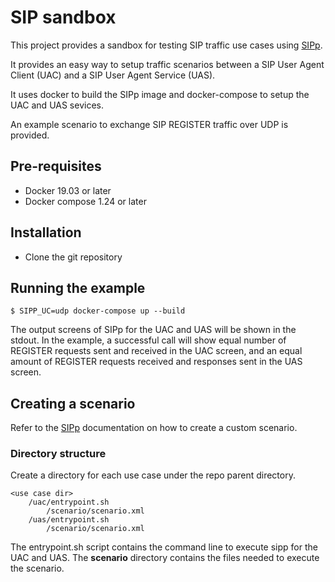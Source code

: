 # SIP sandbox

This project provides a sandbox for testing SIP traffic use cases using [SIPp](https://github.com/SIPp/sipp).

It provides an easy way to setup traffic scenarios between a SIP User Agent Client (UAC) and a SIP User Agent Service (UAS).

It uses docker to build the SIPp image and docker-compose to setup the UAC and UAS sevices.

An example scenario to exchange SIP REGISTER traffic over UDP is provided.

## Pre-requisites

* Docker 19.03 or later
* Docker compose 1.24 or later

## Installation

* Clone the git repository

## Running the example

```
$ SIPP_UC=udp docker-compose up --build
```

The output screens of SIPp for the UAC and UAS will be shown in the stdout. 
In the example, a successful call will show equal number of REGISTER requests sent and received in the UAC screen, and an equal amount of REGISTER requests received and responses sent in the UAS screen.

## Creating a scenario

Refer to the [SIPp](https://github.com/SIPp/sipp) documentation on how to create a custom scenario.

### Directory structure

Create a directory for each use case under the repo parent directory.

```
<use case dir>
    /uac/entrypoint.sh
        /scenario/scenario.xml
    /uas/entrypoint.sh
        /scenario/scenario.xml
```

The entrypoint.sh script contains the command line to execute sipp for the UAC and UAS. The **scenario** directory contains the files needed to execute the scenario.



